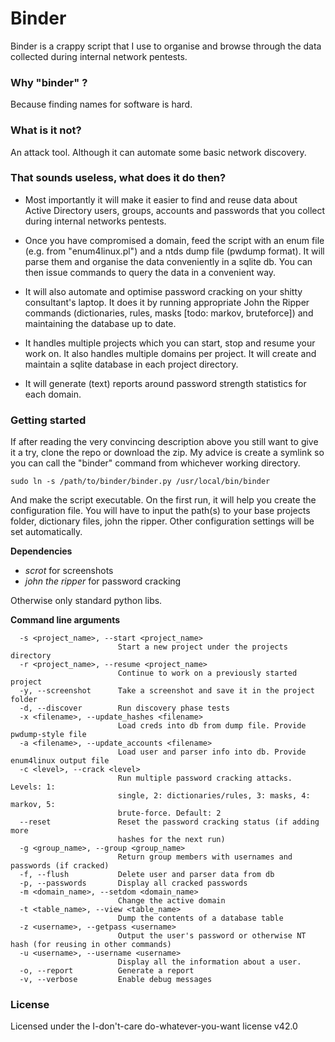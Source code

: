 # Binder
Binder is a crappy script that I use to organise and browse through the data collected during internal network pentests.

### Why "binder" ?
Because finding names for software is hard.

### What is it not?
An attack tool. Although it can automate some basic network discovery.

### That sounds useless, what does it do then?

- Most importantly it will make it easier to find and reuse data about Active Directory users, groups, accounts and passwords that you collect during internal networks pentests.

- Once you have compromised a domain, feed the script with an enum file (e.g. from "enum4linux.pl") and a ntds dump file (pwdump format). It will parse them and organise the data conveniently in a sqlite db. You can then issue commands to query the data in a convenient way.

- It will also automate and optimise password cracking on your shitty consultant's laptop. It does it by running appropriate John the Ripper commands (dictionaries, rules, masks [todo: markov, bruteforce]) and maintaining the database up to date.

- It handles multiple projects which you can start, stop and resume your work on. It also handles multiple domains per project. It will create and maintain a sqlite database in each project directory.

- It will generate (text) reports around password strength statistics for each domain.

### Getting started

If after reading the very convincing description above you still want to give it a try, clone the repo or download the zip. My advice is create a symlink so you can call the "binder" command from whichever working directory.

`sudo ln -s /path/to/binder/binder.py /usr/local/bin/binder`

And make the script executable. On the first run, it will help you create the configuration file. You will have to input the path(s) to your base projects folder, dictionary files, john the ripper. Other configuration settings will be set automatically.

**Dependencies**
- _scrot_ for screenshots
- _john the ripper_ for password cracking

Otherwise only standard python libs.

**Command line arguments**
```
  -s <project_name>, --start <project_name>
                        Start a new project under the projects directory
  -r <project_name>, --resume <project_name>
                        Continue to work on a previously started project
  -y, --screenshot      Take a screenshot and save it in the project folder
  -d, --discover        Run discovery phase tests
  -x <filename>, --update_hashes <filename>
                        Load creds into db from dump file. Provide pwdump-style file
  -a <filename>, --update_accounts <filename>
                        Load user and parser info into db. Provide enum4linux output file
  -c <level>, --crack <level>
                        Run multiple password cracking attacks. Levels: 1:
                        single, 2: dictionaries/rules, 3: masks, 4: markov, 5:
                        brute-force. Default: 2
  --reset               Reset the password cracking status (if adding more
                        hashes for the next run)
  -g <group_name>, --group <group_name>
                        Return group members with usernames and passwords (if cracked)
  -f, --flush           Delete user and parser data from db
  -p, --passwords       Display all cracked passwords
  -m <domain_name>, --setdom <domain_name>
                        Change the active domain
  -t <table_name>, --view <table_name>
                        Dump the contents of a database table
  -z <username>, --getpass <username>
                        Output the user's password or otherwise NT hash (for reusing in other commands)
  -u <username>, --username <username>
                        Display all the information about a user.
  -o, --report          Generate a report
  -v, --verbose         Enable debug messages
```

### License
Licensed under the I-don't-care do-whatever-you-want license v42.0
